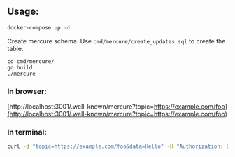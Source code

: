 ## Usage:

```sh
docker-compose up -d
```
Create mercure schema.
Use ```cmd/mercure/create_updates.sql``` to create the table.

```
cd cmd/mercure/
go build
./mercure
```

### In browser:

[http://localhost:3001/.well-known/mercure?topic=https://example.com/foo](http://localhost:3001/.well-known/mercure?topic=https://example.com/foo)

### In terminal:

```sh
curl -d "topic=https://example.com/foo&data=Hello" -H "Authorization: Bearer eyJhbGciOiJIUzI1NiIsInR5cCI6IkpXVCJ9.eyJtZXJjdXJlIjp7InB1Ymxpc2giOlsiKiJdfX0.iHLdpAEjX4BqCsHJEegxRmO-Y6sMxXwNATrQyRNt3GY" http://localhost:3001/.well-known/mercure
```